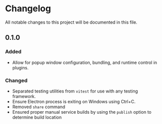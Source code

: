 # Changelog

All notable changes to this project will be documented in this file.

## 0.1.0
### Added
- Allow for popup window configuration, bundling, and runtime control in plugins.

### Changed
- Separated testing utilities from `vitest` for use with any testing framework.
- Ensure Electron process is exiting on Windows using Ctrl+C.
- Removed `share` command
- Ensured proper manual service builds by using the `publish` option to determine build location
